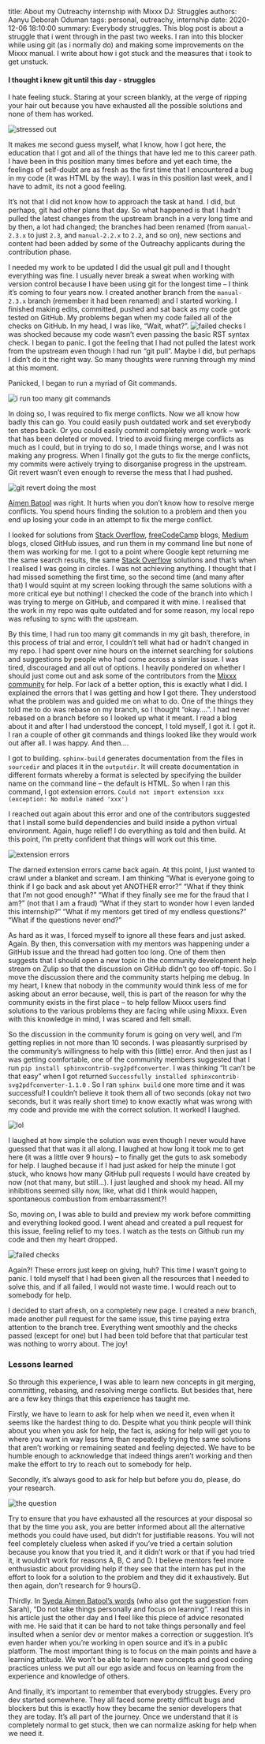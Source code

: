 title: About my Outreachy internship with Mixxx DJ: Struggles
authors: Aanyu Deborah Oduman
tags: personal, outreachy, internship
date: 2020-12-06 18:10:00
summary: Everybody struggles. This blog post is about a struggle that i went through in the past two weeks. I ran into this blocker while using git (as i normally do) and making some improvements on the Mixxx manual. I write about how i got stuck and the measures that i took to get unstuck.

####  I thought i knew git until this day - struggles

I hate feeling stuck.
Staring at your screen blankly, at the verge of ripping your hair out because you have exhausted all the possible solutions and none of them has worked.

![stressed out]({static}/images/news/frustrated_dev.jpg)

It makes me second guess myself, what I know, how I got here, the education that I got and all of the things that have led me to this career path.
I have been in this position many times before and yet each time, the feelings of self-doubt are as fresh as the first time that I encountered a bug in my code (it was HTML by the way).
I was in this position last week, and I have to admit, its not a good feeling.

It’s not that I did not know how to approach the task at hand.
I did, but perhaps, git had other plans that day. So what happened is that I hadn’t pulled the latest changes from the upstream branch in a very long time and by then, a lot had changed; the branches had been renamed (from `manual-2.3.x` to just `2.3`, and `manual-2.2.x` to `2.2`, and so on), new sections and content had been added by some of the Outreachy applicants during the contribution phase.

I needed my work to be updated I did the usual git pull and I thought everything was fine.
I usually never break a sweat when working with version control because I have been using git for the longest time – I think it’s coming to four years now.
I created another branch from the `manual-2.3.x` branch (remember it had been renamed) and I started working.
I finished making edits, committed, pushed and sat back as my code got tested on GitHub. My problems began when my code failed all of the checks on GitHub.
In my head, I was like, “Wait, what?”.
![failed checks]({static}/images/news/failed_checks.png)
I was shocked because my code wasn’t even passing the basic RST syntax check. I began to panic.
I got the feeling that I had not pulled the latest work from the upstream even though I had run “git pull”.
Maybe I did, but perhaps I didn’t do it the right way. So many thoughts were running through my mind at this moment.

Panicked, I began to run a myriad of Git commands.

![i run too many git commands]({static}/images/news/myriad_git.png)

In doing so, I was required to fix merge conflicts. Now we all know how badly this can go.
You could easily push outdated work and set everybody ten steps back. Or you could easily commit completely wrong work – work that has been deleted or moved.
I tried to avoid fixing merge conflicts as much as I could, but in trying to do so, I made things worse, and I was not making any progress.
When I finally got the guts to fix the merge conflicts, my commits were actively trying to disorganise progress in the upstream.
Git revert wasn’t even enough to reverse the mess that I had pushed.

![git revert doing the most]({static}/images/news/git_revert.png)

[Aimen Batool](https://www.freecodecamp.org/news/how-im-working-to-overcome-my-struggles-as-a-junior-developer-a6ab18ac29b2/) was right. It hurts when you don’t know how to resolve merge conflicts.
You spend hours finding the solution to a problem and then you end up losing your code in an attempt to fix the merge conflict.

I looked for solutions from [Stack Overflow](https://stackoverflow.com/), [freeCodeCamp](https://www.freecodecamp.org/) blogs, [Medium](https://medium.com/) blogs, closed GitHub issues, and run them in my command line but none of them was working for me.
I got to a point where Google kept returning me the same search results, the same [Stack Overflow](https://stackoverflow.com/) solutions and that’s when I realised I was going in circles.
I was not achieving anything. I thought that I had missed something the first time, so the second time (and many after that) I would squint at my screen looking through the same solutions with a more critical eye but nothing!
I checked the code of the branch into which I was trying to merge on GitHub, and compared it with mine.
I realised that the work in my repo was quite outdated and for some reason, my local repo was refusing to sync with the upstream.

By this time, I had run too many git commands in my git bash, therefore, in this process of trial and error, I couldn’t tell what had or hadn’t changed in my repo.
I had spent over nine hours on the internet searching for solutions and suggestions by people who had come across a similar issue.
I was tired, discouraged and all out of options. I heavily pondered on whether I should just come out and ask some of the contributors from the [Mixxx community](https://mixxx.zulipchat.com/) for help.
For lack of a better option, this is exactly what I did. I explained the errors that I was getting and how I got there.
They understood what the problem was and guided me on what to do. One of the things they told me to do was rebase on my branch, so I thought “okay….”.
I had never rebased on a branch before so I looked up what it meant.
I read a blog about it and after I had understood the concept, I told myself, I got it. I got it.
I ran a couple of other git commands and things looked like they would work out after all. I was happy. And then….

I got to building. `sphinx-build` generates documentation from the files in `sourcedir` and places it in the `outputdir`.
It will create documentation in different formats whereby a format is selected by specifying the builder name on the command line – the default is HTML.
So when I ran this command, I got extension errors. `Could not import extension xxx (exception: No module named 'xxx')`

I reached out again about this error and one of the contributors suggested that I install some build dependencies and build inside a python virtual environment.
Again, huge relief! I do everything as told and then build. At this point, I’m pretty confident that things will work out this time.

![extension errors]({static}/images/news/extension_error.png)

The darned extension errors came back again. At this point, I just wanted to crawl under a blanket and scream. I am thinking “What is everyone going to think if I go back and ask about yet ANOTHER error?”
“What if they think that I’m not good enough?” “What if they finally see me for the fraud that I am?” (not that I am a fraud) “What if they start to wonder how I even landed this internship?” “What if my mentors get tired of my endless questions?” “What if the questions never end?”

As hard as it was, I forced myself to ignore all these fears and just asked. Again.
By then, this conversation with my mentors was happening under a GitHub issue and the thread had gotten too long.
One of them then suggests that I should open a new topic in the community development help stream on Zulip so that the discussion on GitHub didn’t go too off-topic.
So I move the discussion there and the community starts helping me debug.
In my heart, I knew that nobody in the community would think less of me for asking about an error because, well, this is part of the reason for why the community exists in the first place – to help fellow Mixxx users find solutions to the various problems they are facing while using Mixxx.
Even with this knowledge in mind, I was scared and felt small.

So the discussion in the community forum is going on very well, and I’m getting replies in not more than 10 seconds. I was pleasantly surprised by the community’s willingness to help with this (little) error.
And then just as I was getting comfortable, one of the community members suggested that I run `pip install sphinxcontrib-svg2pdfconverter`.
I was thinking “It can’t be that easy” when I got returned `Successfully installed sphinxcontrib-svg2pdfconverter-1.1.0` . So I ran `sphinx build` one more time and it was successful! I couldn’t believe it took them all of two seconds (okay not two seconds, but it was really short time) to know exactly what was wrong with my code and provide me with the correct solution. It worked! I laughed.

![lol]({static}/images/news/giphy2.gif)

I laughed at how simple the solution was even though I never would have guessed that that was it all along.
I laughed at how long it took me to get here (it was a little over 9 hours) – to finally get the guts to ask somebody for help.
I laughed because if I had just asked for help the minute I got stuck, who knows how many GitHub pull requests I would have created by now (not that many, but still…). I just laughed and shook my head.
All my inhibitions seemed silly now, like, what did I think would happen, spontaneous combustion from embarrassment?!

So, moving on, I was able to build and preview my work before committing and everything looked good. I went ahead and created a pull request for this issue, feeling relief to my toes. I watch as the tests on Github run my code and then my heart dropped.

![failed checks]({static}/images/news/failed_checks.png)

Again?! These errors just keep on giving, huh? This time I wasn’t going to panic.
I told myself that I had been given all the resources that I needed to solve this, and if all failed, I would not waste time. I would reach out to somebody for help.

I decided to start afresh, on a completely new page. I created a new branch,  made another pull request for the same issue, this time paying extra attention to the branch tree. Everything went smoothly and the checks passed (except for one) but I had been told before that that particular test was nothing to worry about. The joy!

### Lessons learned

So through this experience, I was able to learn new concepts in git merging, committing, rebasing, and resolving merge conflicts. But besides that, here are a few key things that this experience has taught me.

Firstly, we have to learn to ask for help when we need it, even when it seems like the hardest thing to do.
Despite what you think people will think about you when you ask for help, the fact is, asking for help will get you to where you want in way less time than repeatedly trying the same solutions that aren’t working or remaining seated and feeling dejected.
We have to be humble enough to acknowledge that indeed things aren’t working and then make the effort to try to reach out to somebody for help.

Secondly, it’s always good to ask for help but before you do, please, do your research.

![the question]({static}/images/news/research.jpg)

Try to ensure that you have exhausted all the resources at your disposal so that by the time you ask, you are better informed about all the alternative methods you could have used, but didn’t for justifiable reasons.
You will not feel completely clueless when asked if you’ve tried a certain solution because you know that you tried it, and it didn’t work or that if you had tried it, it wouldn’t work for reasons A, B, C and D.
I believe mentors feel more enthusiastic about providing help if they see that the intern has put in the effort to look for a solution to the problem and they did it exhaustively. But then again, don't research for 9 hours😉.

Thirdly. In  [Syeda Aimen Batool’s words](https://www.freecodecamp.org/news/how-im-working-to-overcome-my-struggles-as-a-junior-developer-a6ab18ac29b2/) (who also got the suggestion from Sarah), “Do not take things personally and focus on learning”. I read this in his article just the other day and I feel like this piece of advice resonated with me.
He said that it can be hard to not take things personally and feel insulted when a senior dev or mentor makes a correction or suggestion.
It’s even harder when you’re working in open source and it’s in a public platform. The most important thing is to focus on the main points and have a learning attitude.
We won’t be able to learn new concepts and good coding practices unless we put all our ego aside and focus on learning from the experience and knowledge of others.

And finally, it’s important to remember that everybody struggles.
Every pro dev started somewhere. They all faced some pretty difficult bugs and blockers but this is exactly how they became the senior developers that they are today. It’s all part of the journey.
Once we understand that it is completely normal to get stuck, then we can normalize asking for help when we need it.
